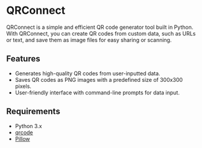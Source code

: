 # QRConnect

QRConnect is a simple and efficient QR code generator tool built in Python. With QRConnect, you can create QR codes from custom data, such as URLs or text, and save them as image files for easy sharing or scanning.

## Features

- Generates high-quality QR codes from user-inputted data.
- Saves QR codes as PNG images with a predefined size of 300x300 pixels.
- User-friendly interface with command-line prompts for data input.

## Requirements

- Python 3.x
- [qrcode](https://pypi.org/project/qrcode/)
- [Pillow](https://pypi.org/project/Pillow/)
